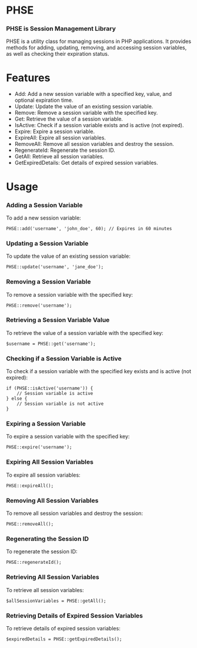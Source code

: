 # PHSE
### PHSE is Session Management Library
PHSE is a utility class for managing sessions in PHP applications. It provides methods for adding, updating, removing, and accessing session variables, as well as checking their expiration status.

# Features
* Add: Add a new session variable with a specified key, value, and optional expiration time.
* Update: Update the value of an existing session variable.
* Remove: Remove a session variable with the specified key.
* Get: Retrieve the value of a session variable.
* IsActive: Check if a session variable exists and is active (not expired).
* Expire: Expire a session variable.
* ExpireAll: Expire all session variables.
* RemoveAll: Remove all session variables and destroy the session.
* RegenerateId: Regenerate the session ID.
* GetAll: Retrieve all session variables.
* GetExpiredDetails: Get details of expired session variables.

# Usage
### Adding a Session Variable
To add a new session variable:
```
PHSE::add('username', 'john_doe', 60); // Expires in 60 minutes
```

### Updating a Session Variable
To update the value of an existing session variable:
```
PHSE::update('username', 'jane_doe');
```

### Removing a Session Variable
To remove a session variable with the specified key:
```
PHSE::remove('username');
```

### Retrieving a Session Variable Value
To retrieve the value of a session variable with the specified key:
```
$username = PHSE::get('username');
```

### Checking if a Session Variable is Active
To check if a session variable with the specified key exists and is active (not expired):
```
if (PHSE::isActive('username')) {
    // Session variable is active
} else {
    // Session variable is not active
}
```

### Expiring a Session Variable
To expire a session variable with the specified key:
```
PHSE::expire('username');
```

### Expiring All Session Variables
To expire all session variables:
```
PHSE::expireAll();
```

### Removing All Session Variables
To remove all session variables and destroy the session:
```
PHSE::removeAll();
```

### Regenerating the Session ID
To regenerate the session ID:
```
PHSE::regenerateId();
```

### Retrieving All Session Variables
To retrieve all session variables:
```
$allSessionVariables = PHSE::getAll();
```

### Retrieving Details of Expired Session Variables
To retrieve details of expired session variables:
```
$expiredDetails = PHSE::getExpiredDetails();
```
